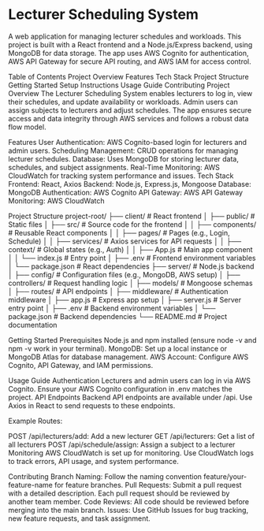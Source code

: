 # Lecturer Scheduling System

A web application for managing lecturer schedules and workloads. This project is built with a React frontend and a Node.js/Express backend, using MongoDB for data storage. The app uses AWS Cognito for authentication, AWS API Gateway for secure API routing, and AWS IAM for access control.

Table of Contents
Project Overview
Features
Tech Stack
Project Structure
Getting Started
Setup Instructions
Usage Guide
Contributing
Project Overview
The Lecturer Scheduling System enables lecturers to log in, view their schedules, and update availability or workloads. Admin users can assign subjects to lecturers and adjust schedules. The app ensures secure access and data integrity through AWS services and follows a robust data flow model.

Features
User Authentication: AWS Cognito-based login for lecturers and admin users.
Scheduling Management: CRUD operations for managing lecturer schedules.
Database: Uses MongoDB for storing lecturer data, schedules, and subject assignments.
Real-Time Monitoring: AWS CloudWatch for tracking system performance and issues.
Tech Stack
Frontend: React, Axios
Backend: Node.js, Express.js, Mongoose
Database: MongoDB
Authentication: AWS Cognito
API Gateway: AWS API Gateway
Monitoring: AWS CloudWatch

Project Structure
project-root/
├── client/                 # React frontend
│   ├── public/             # Static files
│   ├── src/                # Source code for the frontend
│   │   ├── components/     # Reusable React components
│   │   ├── pages/          # Pages (e.g., Login, Schedule)
│   │   ├── services/       # Axios services for API requests
│   │   ├── context/        # Global states (e.g., Auth)
│   │   ├── App.js          # Main app component
│   │   └── index.js        # Entry point
│   ├── .env                # Frontend environment variables
│   └── package.json        # React dependencies
├── server/                 # Node.js backend
│   ├── config/             # Configuration files (e.g., MongoDB, AWS setup)
│   ├── controllers/        # Request handling logic
│   ├── models/             # Mongoose schemas
│   ├── routes/             # API endpoints
│   ├── middleware/         # Authentication middleware
│   ├── app.js              # Express app setup
│   ├── server.js           # Server entry point
│   ├── .env                # Backend environment variables
│   └── package.json        # Backend dependencies
└── README.md               # Project documentation

Getting Started
Prerequisites
Node.js and npm installed (ensure node -v and npm -v work in your terminal).
MongoDB: Set up a local instance or MongoDB Atlas for database management.
AWS Account: Configure AWS Cognito, API Gateway, and IAM permissions.

Usage Guide
Authentication
Lecturers and admin users can log in via AWS Cognito. Ensure your AWS Cognito configuration in .env matches the project.
API Endpoints
Backend API endpoints are available under /api. Use Axios in React to send requests to these endpoints.

Example Routes:

POST /api/lecturers/add: Add a new lecturer
GET /api/lecturers: Get a list of all lecturers
POST /api/schedule/assign: Assign a subject to a lecturer
Monitoring
AWS CloudWatch is set up for monitoring. Use CloudWatch logs to track errors, API usage, and system performance.

Contributing
Branch Naming: Follow the naming convention feature/your-feature-name for feature branches.
Pull Requests: Submit a pull request with a detailed description. Each pull request should be reviewed by another team member.
Code Reviews: All code should be reviewed before merging into the main branch.
Issues: Use GitHub Issues for bug tracking, new feature requests, and task assignment.

